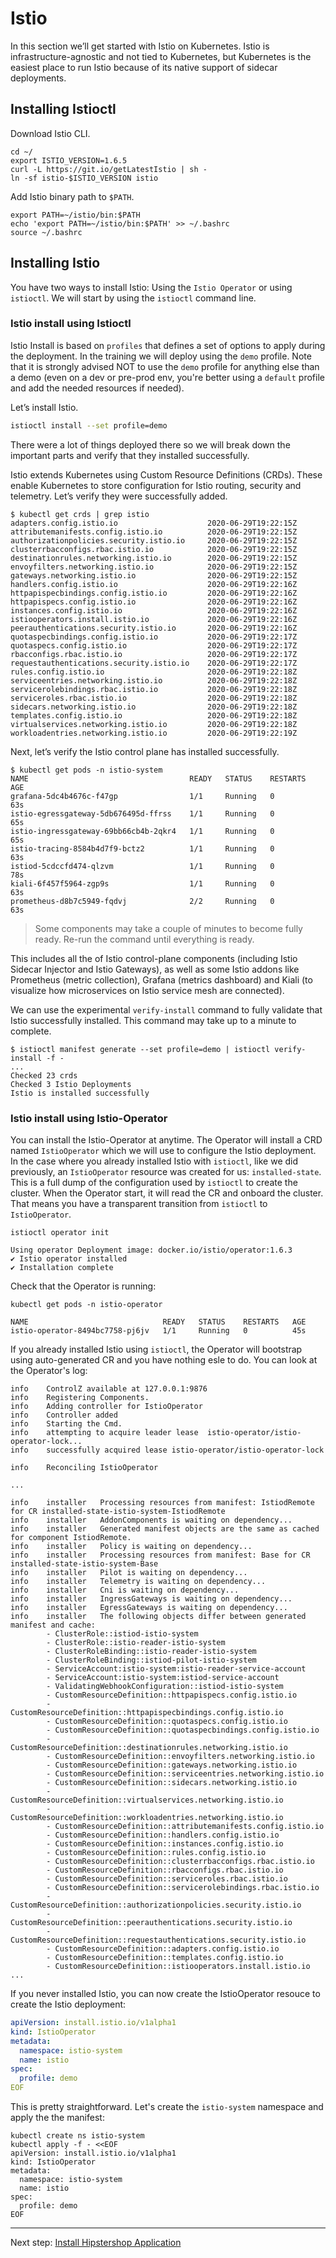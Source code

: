 # Istio

In this section we’ll get started with Istio on Kubernetes. Istio is infrastructure-agnostic and not tied to Kubernetes, but Kubernetes is the easiest place to run Istio because of its native support of sidecar deployments.

## Installing Istioctl

Download Istio CLI.

```shell
cd ~/
export ISTIO_VERSION=1.6.5
curl -L https://git.io/getLatestIstio | sh -
ln -sf istio-$ISTIO_VERSION istio
```

Add Istio binary path to `$PATH`.

```shell
export PATH=~/istio/bin:$PATH
echo 'export PATH=~/istio/bin:$PATH' >> ~/.bashrc
source ~/.bashrc
```

## Installing Istio

You have two ways to install Istio: Using the `Istio Operator` or using `istioctl`.
We will start by using the `istioctl` command line.


### Istio install using Istioctl

Istio Install is based on `profiles` that defines a set of options to apply during the deployment. In the training we will deploy using the `demo` profile. Note that it is strongly advised NOT to use the `demo` profile for anything else than a demo (even on a dev or pre-prod env, you're better using a `default` profile and add the needed resources if needed).


Let’s install Istio.

``` bash
istioctl install --set profile=demo
```

There were a lot of things deployed there so we will break down the important parts and verify that they installed successfully.

Istio extends Kubernetes using Custom Resource Definitions (CRDs). These enable Kubernetes to store configuration for Istio routing, security and telemetry. Let’s verify they were successfully added.

```shell
$ kubectl get crds | grep istio
adapters.config.istio.io                    2020-06-29T19:22:15Z
attributemanifests.config.istio.io          2020-06-29T19:22:15Z
authorizationpolicies.security.istio.io     2020-06-29T19:22:15Z
clusterrbacconfigs.rbac.istio.io            2020-06-29T19:22:15Z
destinationrules.networking.istio.io        2020-06-29T19:22:15Z
envoyfilters.networking.istio.io            2020-06-29T19:22:15Z
gateways.networking.istio.io                2020-06-29T19:22:15Z
handlers.config.istio.io                    2020-06-29T19:22:16Z
httpapispecbindings.config.istio.io         2020-06-29T19:22:16Z
httpapispecs.config.istio.io                2020-06-29T19:22:16Z
instances.config.istio.io                   2020-06-29T19:22:16Z
istiooperators.install.istio.io             2020-06-29T19:22:16Z
peerauthentications.security.istio.io       2020-06-29T19:22:16Z
quotaspecbindings.config.istio.io           2020-06-29T19:22:17Z
quotaspecs.config.istio.io                  2020-06-29T19:22:17Z
rbacconfigs.rbac.istio.io                   2020-06-29T19:22:17Z
requestauthentications.security.istio.io    2020-06-29T19:22:17Z
rules.config.istio.io                       2020-06-29T19:22:18Z
serviceentries.networking.istio.io          2020-06-29T19:22:18Z
servicerolebindings.rbac.istio.io           2020-06-29T19:22:18Z
serviceroles.rbac.istio.io                  2020-06-29T19:22:18Z
sidecars.networking.istio.io                2020-06-29T19:22:18Z
templates.config.istio.io                   2020-06-29T19:22:18Z
virtualservices.networking.istio.io         2020-06-29T19:22:18Z
workloadentries.networking.istio.io         2020-06-29T19:22:19Z
```

Next, let’s verify the Istio control plane has installed successfully.

```shell
$ kubectl get pods -n istio-system
NAME                                    READY   STATUS    RESTARTS   AGE
grafana-5dc4b4676c-f47gp                1/1     Running   0          63s
istio-egressgateway-5db676495d-ffrss    1/1     Running   0          65s
istio-ingressgateway-69bb66cb4b-2qkr4   1/1     Running   0          65s
istio-tracing-8584b4d7f9-bctz2          1/1     Running   0          63s
istiod-5cdccfd474-qlzvm                 1/1     Running   0          78s
kiali-6f457f5964-zgp9s                  1/1     Running   0          63s
prometheus-d8b7c5949-fqdvj              2/2     Running   0          63s
```

> Some components may take a couple of minutes to become fully ready. Re-run the command until everything is ready.

This includes all the of Istio control-plane components (including Istio Sidecar Injector and Istio Gateways), as well as some Istio addons like Prometheus (metric collection), Grafana (metrics dashboard) and Kiali (to visualize how microservices on Istio service mesh are connected).

We can use the experimental `verify-install` command to fully validate that Istio successfully installed. This command may take up to a minute to complete.

```shell
$ istioctl manifest generate --set profile=demo | istioctl verify-install -f -
...
Checked 23 crds
Checked 3 Istio Deployments
Istio is installed successfully
```

### Istio install using Istio-Operator

You can install the Istio-Operator at anytime. The Operator will install a CRD named `IstioOperator` which we will use to configure the Istio deployment.
In the case where you already installed Istio with `istioctl`, like we did previously, an `IstioOperator` resource was created for us: `installed-state`. This is a full dump of the configuration used by `istioctl` to create the cluster. When the Operator start, it will read the CR and onboard the cluster. That means you have a transparent transition from `istioctl` to `IstioOperator`.

```shell
istioctl operator init

Using operator Deployment image: docker.io/istio/operator:1.6.3
✔ Istio operator installed
✔ Installation complete
```

Check that the Operator is running:

```shell
kubectl get pods -n istio-operator

NAME                              READY   STATUS    RESTARTS   AGE
istio-operator-8494bc7758-pj6jv   1/1     Running   0          45s
```

If you already installed Istio using `istioctl`, the Operator will bootstrap using auto-generated CR and you have nothing esle to do. You can look at the Operator's log:

```shell
info	ControlZ available at 127.0.0.1:9876
info	Registering Components.
info	Adding controller for IstioOperator
info	Controller added
info	Starting the Cmd.
info	attempting to acquire leader lease  istio-operator/istio-operator-lock...
info	successfully acquired lease istio-operator/istio-operator-lock

info	Reconciling IstioOperator

...

info	installer	Processing resources from manifest: IstiodRemote for CR installed-state-istio-system-IstiodRemote
info	installer	AddonComponents is waiting on dependency...
info	installer	Generated manifest objects are the same as cached for component IstiodRemote.
info	installer	Policy is waiting on dependency...
info	installer	Processing resources from manifest: Base for CR installed-state-istio-system-Base
info	installer	Pilot is waiting on dependency...
info	installer	Telemetry is waiting on dependency...
info	installer	Cni is waiting on dependency...
info	installer	IngressGateways is waiting on dependency...
info	installer	EgressGateways is waiting on dependency...
info	installer	The following objects differ between generated manifest and cache:
        - ClusterRole::istiod-istio-system
        - ClusterRole::istio-reader-istio-system
        - ClusterRoleBinding::istio-reader-istio-system
        - ClusterRoleBinding::istiod-pilot-istio-system
        - ServiceAccount:istio-system:istio-reader-service-account
        - ServiceAccount:istio-system:istiod-service-account
        - ValidatingWebhookConfiguration::istiod-istio-system
        - CustomResourceDefinition::httpapispecs.config.istio.io
        - CustomResourceDefinition::httpapispecbindings.config.istio.io
        - CustomResourceDefinition::quotaspecs.config.istio.io
        - CustomResourceDefinition::quotaspecbindings.config.istio.io
        - CustomResourceDefinition::destinationrules.networking.istio.io
        - CustomResourceDefinition::envoyfilters.networking.istio.io
        - CustomResourceDefinition::gateways.networking.istio.io
        - CustomResourceDefinition::serviceentries.networking.istio.io
        - CustomResourceDefinition::sidecars.networking.istio.io
        - CustomResourceDefinition::virtualservices.networking.istio.io
        - CustomResourceDefinition::workloadentries.networking.istio.io
        - CustomResourceDefinition::attributemanifests.config.istio.io
        - CustomResourceDefinition::handlers.config.istio.io
        - CustomResourceDefinition::instances.config.istio.io
        - CustomResourceDefinition::rules.config.istio.io
        - CustomResourceDefinition::clusterrbacconfigs.rbac.istio.io
        - CustomResourceDefinition::rbacconfigs.rbac.istio.io
        - CustomResourceDefinition::serviceroles.rbac.istio.io
        - CustomResourceDefinition::servicerolebindings.rbac.istio.io
        - CustomResourceDefinition::authorizationpolicies.security.istio.io
        - CustomResourceDefinition::peerauthentications.security.istio.io
        - CustomResourceDefinition::requestauthentications.security.istio.io
        - CustomResourceDefinition::adapters.config.istio.io
        - CustomResourceDefinition::templates.config.istio.io
        - CustomResourceDefinition::istiooperators.install.istio.io
...
```

If you never installed Istio, you can now create the IstioOperator resouce to create the Istio deployment:

```yaml
apiVersion: install.istio.io/v1alpha1
kind: IstioOperator
metadata:
  namespace: istio-system
  name: istio
spec:
  profile: demo
EOF
```

This is pretty straightforward. Let's create the `istio-system` namespace and apply the the manifest:

```shell
kubectl create ns istio-system
kubectl apply -f - <<EOF
apiVersion: install.istio.io/v1alpha1
kind: IstioOperator
metadata:
  namespace: istio-system
  name: istio
spec:
  profile: demo
EOF
```

---
Next step: [Install Hipstershop Application](/modules/install/app)